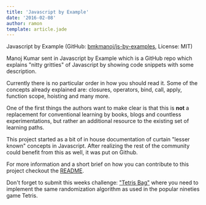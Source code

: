 ```yaml
---
title: 'Javascript by Example'
date: '2016-02-08'
author: ramon
template: article.jade
---
```


Javascript by Example (GitHub: [bmkmanoj/js-by-examples](https://github.com/bmkmanoj/js-by-examples), License: MIT)

Manoj Kumar sent in Javascript by Example which is a GitHub repo which explains "nitty gritties" of Javascript by showing code snippets with some description.

Currently there is no particular order in how you should read it. Some of the concepts already explained are: closures, operators, bind, call, apply, function scope, hoisting and many more.

One of the first things the authors want to make clear is that this is **not** a replacement for conventional learning by books, blogs and countless experimentations, but rather an additional resource to the existing set of learning paths.

This project started as a bit of in house documentation of curtain "lesser known" concepts in Javascript. After realizing the rest of the community could benefit from this as well, it was put on Github.

For more information and a short brief on how you can contribute to this project checkout the [README](https://github.com/bmkmanoj/js-by-examples).

Don't forget to submit this weeks challenge: ["Tetris Bag"](http://daily-javascript.com/challenges/tetris-bag/) where you need to implement the same randomization algorithm as used in the popular nineties game Tetris.
